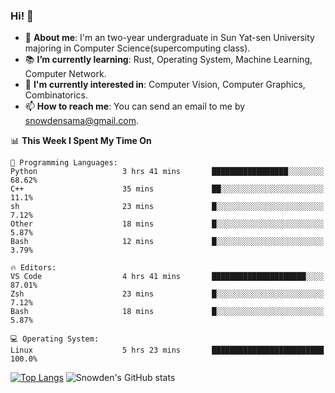 ### Hi! 👋

+ :school: **About me**: I'm an two-year undergraduate in Sun Yat-sen University majoring in Computer Science(supercomputing class).
+ :books: **I’m currently learning**: Rust, Operating System, Machine Learning, Computer Network.
+ :lollipop: **I'm currently interested in**: Computer Vision, Computer Graphics, Combinatorics.
+ 📫 **How to reach me**: You can send an email to me by snowdensama@gmail.com.

<!--START_SECTION:waka-->
📊 **This Week I Spent My Time On** 

```text
💬 Programming Languages: 
Python                   3 hrs 41 mins       █████████████████░░░░░░░░   68.62% 
C++                      35 mins             ██░░░░░░░░░░░░░░░░░░░░░░░   11.1% 
sh                       23 mins             █░░░░░░░░░░░░░░░░░░░░░░░░   7.12% 
Other                    18 mins             █░░░░░░░░░░░░░░░░░░░░░░░░   5.87% 
Bash                     12 mins             █░░░░░░░░░░░░░░░░░░░░░░░░   3.79%

🔥 Editors: 
VS Code                  4 hrs 41 mins       █████████████████████░░░░   87.01% 
Zsh                      23 mins             █░░░░░░░░░░░░░░░░░░░░░░░░   7.12% 
Bash                     18 mins             █░░░░░░░░░░░░░░░░░░░░░░░░   5.87%

💻 Operating System: 
Linux                    5 hrs 23 mins       █████████████████████████   100.0%

```


<!--END_SECTION:waka-->


[![Top Langs](https://github-readme-stats.vercel.app/api/top-langs/?username=lixk28&langs_count=8&layout=compact&hide_border=true)](https://github.com/lixk28/github-readme-stats)
![Snowden's GitHub stats](https://github-readme-stats.vercel.app/api?username=lixk28&show_icons=true&hide_border=true&count_private=true)



<!--
**lixk28/lixk28** is a ✨ _special_ ✨ repository because its `README.md` (this file) appears on your GitHub profile.

Here are some ideas to get you started:

- 🔭 I’m currently working on ...
- 🌱 I’m currently learning ...
- 👯 I’m looking to collaborate on ...
- 🤔 I’m looking for help with ...
- 💬 Ask me about ...
- 📫 How to reach me: ...
- 😄 Pronouns: ...
- ⚡ Fun fact: ...
  -->
